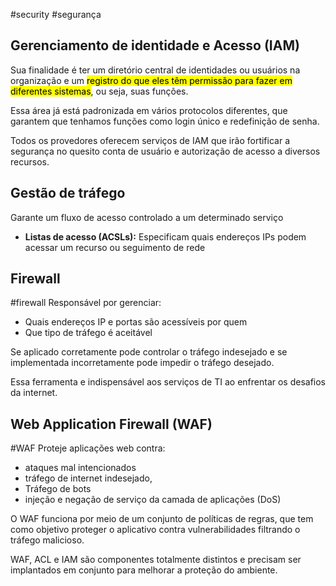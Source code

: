 #security #segurança 
## Gerenciamento de identidade e Acesso (IAM)

Sua finalidade é ter um diretório central de identidades ou usuários na organização e um <mark class="hltr-yellow">registro do que eles têm permissão para fazer em diferentes sistemas</mark>, ou seja, suas funções.

Essa área já está padronizada em vários protocolos diferentes, que garantem que tenhamos funções como login único e redefinição de senha.

Todos os provedores oferecem serviços de IAM que irão fortificar a segurança no quesito conta de usuário e autorização de acesso a diversos recursos.

## Gestão de tráfego

Garante um fluxo de acesso controlado a um determinado serviço

* **Listas de acesso (ACSLs):** Especificam quais endereços IPs podem acessar um recurso ou seguimento de rede

## Firewall 
#firewall 
Responsável por gerenciar:
* Quais endereços IP e portas são acessíveis por quem
* Que tipo de tráfego é aceitável

Se aplicado corretamente pode controlar o tráfego indesejado e se implementada incorretamente pode impedir o tráfego desejado.

Essa ferramenta e indispensável aos serviços de TI ao enfrentar os desafios da internet.

## Web Application Firewall (WAF)
#WAF
Proteje aplicações web contra:
* ataques mal intencionados 
* tráfego de internet indesejado, 
* Tráfego de bots
* injeção e negação de serviço da camada de aplicações (DoS)

O WAF funciona por meio de um conjunto de políticas de regras, que tem como objetivo proteger o aplicativo contra vulnerabilidades filtrando o tráfego malicioso.

WAF, ACL e IAM são componentes totalmente distintos e precisam ser implantados em conjunto para melhorar a proteção do ambiente.